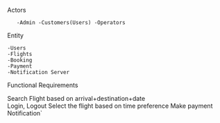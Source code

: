 Actors

`   -Admin
    -Customers(Users)
    -Operators`

Entity

    -Users
    -Flights
    -Booking
    -Payment
    -Notification Server

Functional Requirements

Search Flight based on arrival+destination+date  
Login, Logout
Select the flight based on time preference
Make payment
Notification`

    
